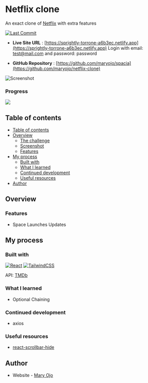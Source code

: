 # Netflix clone

An exact clone of [Netflix](https://www.netflix.com/) with extra features

[![Last Commit](https://img.shields.io/github/last-commit/maryojo/spacia)](https://github.com/maryojo/netflix-clone/commits/main)

- **Live Site URL** : [https://sprightly-torrone-a6b3ec.netlify.app](https://sprightly-torrone-a6b3ec.netlify.app)
Login with email: test@mail.com and password: password

- **GitHub Repository** : [https://github.com/maryojo/spacia](https://github.com/maryojo/netflix-clone)

![Screenshot](https://ik.imagekit.io/fsa8lvz/Website_dev/screely-1661268586733_qm0YlbHa6.png?ik-sdk-version=javascript-1.4.3&updatedAt=1661268635058)


### Progress
![](https://us-central1-progress-markdown.cloudfunctions.net/progress/65)

## Table of contents

  - [Table of contents](#table-of-contents)
  - [Overview](#overview)
    - [The challenge](#the-challenge)
    - [Screenshot](#screenshot)
    - [Features](#features)
  - [My process](#my-process)
    - [Built with](#built-with)
    - [What I learned](#what-i-learned)
    - [Continued development](#continued-development)
    - [Useful resources](#useful-resources)
  - [Author](#author)


## Overview

### Features

- Space Launches Updates


## My process

### Built with

[![React](https://img.shields.io/badge/react-%2320232a.svg?style=for-the-badge&logo=react&logoColor=%2361DAFB)](https://reactjs.org/)  [![TailwindCSS](https://img.shields.io/badge/tailwindcss-%2338B2AC.svg?style=for-the-badge&logo=tailwind-css&logoColor=white)](https://tailwindcss.com/) 

API: [TMDb](#)

### What I learned

- Optional Chaining

### Continued development
- axios


### Useful resources

- [react-scrollbar-hide](https://www.npmjs.com/) 


## Author

- Website - [Mary Ojo](https://www.maryojo.me)
